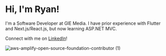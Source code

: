 

<!--
**ryanlalchand/ryanlalchand** is a ✨ _special_ ✨ repository because its `README.md` (this file) appears on your GitHub profile.

Here are some ideas to get you started:

- 🔭 I’m currently working on ...
- 🌱 I’m currently learning ...
- 👯 I’m looking to collaborate on ...
- 🤔 I’m looking for help with ...
- 💬 Ask me about ...
- 📫 How to reach me: ...
- 😄 Pronouns: ...
- ⚡ Fun fact: ...
-->

# Hi, I'm Ryan!

I'm a Software Developer at GIE Media. I have prior experience with Flutter and Next.js/React.js, but now learning ASP.NET MVC. 

Connect with me on [LinkedIn](https://linkedin.com/in/ryanlalchand)!

![aws-amplify-open-source-foundation-contributor (1)](https://github.com/ryanlalchand/ryanlalchand/assets/70449616/a9dbe432-8ade-4500-b87a-257b0aad072b)
